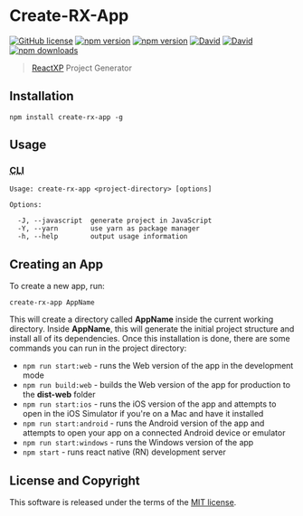 # Create-RX-App

[![GitHub license](https://img.shields.io/badge/license-MIT-blue.svg?style=flat-square)](https://github.com/a-tarasyuk/create-rx-app/blob/master/LICENSE) [![npm version](https://img.shields.io/npm/v/create-rx-app.svg?style=flat-square)](https://www.npmjs.com/package/create-rx-app) [![npm version](https://img.shields.io/npm/v/create-rx-app/next.svg?style=flat-square)](https://www.npmjs.com/package/create-rx-app) [![David](https://img.shields.io/david/a-tarasyuk/create-rx-app.svg?style=flat-square)](https://github.com/a-tarasyuk/create-rx-app) [![David](https://img.shields.io/david/dev/a-tarasyuk/create-rx-app.svg?style=flat-square)](https://github.com/a-tarasyuk/create-rx-app) [![npm downloads](https://img.shields.io/npm/dm/create-rx-app.svg?style=flat-square)](https://www.npmjs.com/package/create-rx-app)

> [ReactXP](https://github.com/Microsoft/reactxp) Project Generator

## Installation

```shell
npm install create-rx-app -g
```

## Usage
### <abbr title="Command Line Interface">CLI</abbr>

```shell
Usage: create-rx-app <project-directory> [options]

Options:

  -J, --javascript  generate project in JavaScript
  -Y, --yarn        use yarn as package manager
  -h, --help        output usage information
```

## Creating an App
To create a new app, run:

```shell
create-rx-app AppName
```

This will create a directory called **AppName** inside the current working directory. Inside **AppName**, this will generate the initial project structure and install all of its dependencies. Once this installation is done, there are some commands you can run in the project directory:

- `npm run start:web` - runs the Web version of the app in the development mode
- `npm run build:web` - builds the Web version of the app for production to the **dist-web** folder
- `npm run start:ios` - runs the iOS version of the app and attempts to open in the iOS Simulator if you're on a Mac and have it installed
- `npm run start:android` - runs the Android version of the app and attempts to open your app on a connected Android device or emulator
- `npm run start:windows` - runs the Windows version of the app
- `npm start` - runs react native (RN) development server

## License and Copyright

This software is released under the terms of the [MIT license](https://github.com/a-tarasyuk/create-rx-app/blob/master/LICENSE.md).
